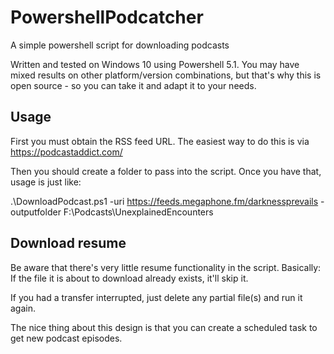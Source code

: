 # PowershellPodcatcher
A simple powershell script for downloading podcasts

Written and tested on Windows 10 using Powershell 5.1.  You may have mixed results on other platform/version combinations, but that's why this is open source - so you can take it and adapt it to your needs. 

## Usage

First you must obtain the RSS feed URL.  The easiest way to do this is via https://podcastaddict.com/

Then you should create a folder to pass into the script.  Once you have that, usage is just like:

.\DownloadPodcast.ps1 -uri https://feeds.megaphone.fm/darknessprevails -outputfolder F:\Podcasts\UnexplainedEncounters

## Download resume

Be aware that there's very little resume functionality in the script.  Basically:  If the file it is about to download already exists, it'll skip it.

If you had a transfer interrupted, just delete any partial file(s) and run it again.

The nice thing about this design is that you can create a scheduled task to get new podcast episodes.
